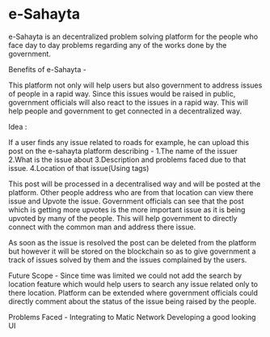# e-Sahayta

e-Sahayta is an decentralized problem solving platform for the people who face day to day problems regarding any of the works 
done by the government.

Benefits of e-Sahayta - 

This platform not only will help users but also government to address issues of people in a rapid way.
Since this issues would be raised in public, government officials will also react to the issues in a rapid way.
This will help people and government to get connected in a decentralized way.


Idea :

If a user finds any issue related to roads for example, he can upload this post on the e-sahayta platform describing - 
1.The name of the issuer 
2.What is the issue about 
3.Description and problems faced due to that issue. 
4.Location of that issue(Using tags)

This post will be processed in a decentralised way and will be posted at the platform.
Other people address who are from that location can view there issue and Upvote the issue. 
Government officials can see that the post which is getting more upvotes is the more important issue as it is 
being upvoted by many of the people.
This will help government to directly connect with the common man and address there issue.

As soon as the issue is resolved the post can be deleted from the platform but however it will be stored on the blockchain so 
as to give government a track of issues solved by them and the issues complained by the users.


Future Scope - 
Since time was limited we could not add the search by location feature which would help users to search any issue 
related only to there location.
Platform can be extended where government officials could directly comment about the status of the issue being raised by the 
people.



Problems Faced - 
Integrating to Matic Network
Developing a good looking UI
